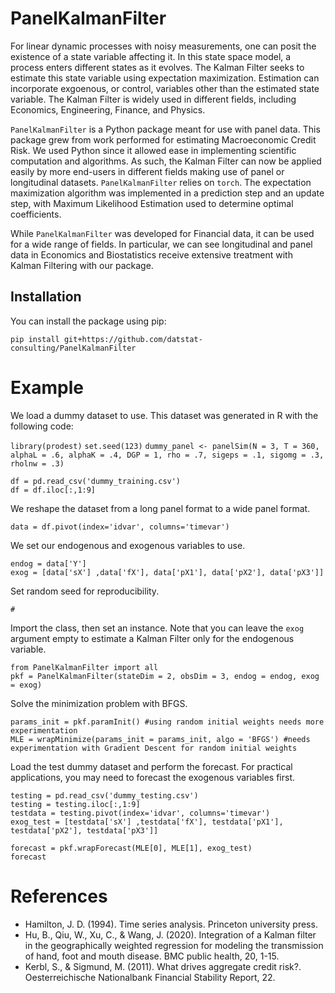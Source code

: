 # PanelKalmanFilter

For linear dynamic processes with noisy measurements, one can posit the existence of a state variable affecting it. In this state space model, a process enters different states as it evolves. The Kalman Filter seeks to estimate this state variable using expectation maximization. Estimation can incorporate exgoenous, or control, variables other than the estimated state variable. The Kalman Filter is widely used in different fields, including Economics, Engineering, Finance, and Physics.

`PanelKalmanFilter` is a Python package meant for use with panel data. This package grew from work performed for estimating Macroeconomic Credit Risk. We used Python since it allowed ease in implementing scientific computation and algorithms. As such, the Kalman Filter can now be applied easily by more end-users in different fields making use of panel or longitudinal datasets. `PanelKalmanFilter` relies on `torch`. The expectation maximization algorithm was implemented in a prediction step and an update step, with Maximum Likelihood Estimation used to determine optimal coefficients.
  
While `PanelKalmanFilter` was developed for Financial data, it can be used for a wide range of fields. In particular, we can see longitudinal and panel data in Economics and Biostatistics receive extensive treatment with Kalman Filtering with our package. 

## Installation
You can install the package using pip:
```
pip install git+https://github.com/datstat-consulting/PanelKalmanFilter
```

# Example

We load a dummy dataset to use. This dataset was generated in R with the following code:

`library(prodest)`
`set.seed(123)`
`dummy_panel <- panelSim(N = 3, T = 360, alphaL = .6, alphaK = .4, DGP = 1,
                        rho = .7, sigeps = .1, sigomg = .3, rholnw = .3)`
```
df = pd.read_csv('dummy_training.csv')
df = df.iloc[:,1:9]
```
We reshape the dataset from a long panel format to a wide panel format.
```
data = df.pivot(index='idvar', columns='timevar')
```
We set our endogenous and exogenous variables to use.
```
endog = data['Y']
exog = [data['sX'] ,data['fX'], data['pX1'], data['pX2'], data['pX3']]
```
Set random seed for reproducibility.
```
# 
```
Import the class, then set an instance. Note that you can leave the `exog` argument empty to estimate a Kalman Filter only for the endogenous variable.
```
from PanelKalmanFilter import all
pkf = PanelKalmanFilter(stateDim = 2, obsDim = 3, endog = endog, exog = exog)
```
Solve the minimization problem with BFGS.
```
params_init = pkf.paramInit() #using random initial weights needs more experimentation
MLE = wrapMinimize(params_init = params_init, algo = 'BFGS') #needs experimentation with Gradient Descent for random initial weights
```
Load the test dummy dataset and perform the forecast. For practical applications, you may need to forecast the exogenous variables first.
```
testing = pd.read_csv('dummy_testing.csv')
testing = testing.iloc[:,1:9]
testdata = testing.pivot(index='idvar', columns='timevar')
exog_test = [testdata['sX'] ,testdata['fX'], testdata['pX1'], testdata['pX2'], testdata['pX3']]

forecast = pkf.wrapForecast(MLE[0], MLE[1], exog_test)
forecast
```
# References
* Hamilton, J. D. (1994). Time series analysis. Princeton university press.
* Hu, B., Qiu, W., Xu, C., & Wang, J. (2020). Integration of a Kalman filter in the geographically weighted regression for modeling the transmission of hand, foot and mouth disease. BMC public health, 20, 1-15.
* Kerbl, S., & Sigmund, M. (2011). What drives aggregate credit risk?. Oesterreichische Nationalbank Financial Stability Report, 22.
